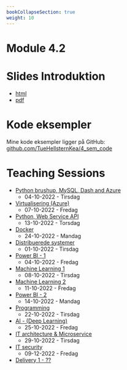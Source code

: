 ```yaml
---
bookCollapseSection: true
weight: 10
---
```


# Module 4.2

# Slides Introduktion
- [html](./introduction.html)
- [pdf](./introduction.pdf)

# Kode eksempler
Mine kode eksempler ligger på GitHub: [github.com/TueHellsternKea/4_sem_code](https://github.com/TueHellsternKea/4_sem_code)

# Teaching Sessions

- [Python brushup, MySQL, Dash and Azure](./01-Python-brushup_and_Docker_1/README.md)
    - 04-10-2022 - Tirsdag
- [Virtualisering (Azure)](./02-Virtualisering/README.md)
    - 07-10-2022 - Fredag
- [Python, Web Service API](./03-Python_WebService_API/README.md)
    - 13-10-2022 - Torsdag
- [Docker](./04%20docker/_index.md)
    - 24-10-2022 - Mandag
- [Distribuerede systemer](./05-Distribuerede_systemer/README.md)
    - 01-10-2022 - Tirsdag
- [Power BI - 1](./06-Power_BI/README.md)
    - 04-10-2022 - Fredag
- [Machine Learning 1](./07-Machine_Learning/README.md)
    - 08-10-2022 - Tirsdag
- [Machine Learning 2](./07-Machine_Learning/README.md)
    - 11-10-2022 - Fredag
- [Power BI - 2](./06-Power_BI/README.md)
    - 14-10-2022 - Mandag
- [Programming](./20-Programing/README.md)
    - 22-10-2022 - Tirsdag
- [AI - (Deep Learning)](./09-AI_DeepLearning/README.md)
    - 25-10-2022 - Fredag
- [IT architecture & Microservice](./10-IT_architecture_Microservice/README.md)
    - 29-10-2022 - Tirsdag
- [IT security](./11-IT_security/README.md)
    - 09-12-2022 - Fredag
- [Delivery 1 - ??](./12-Delivery/Delivery_1.md)
